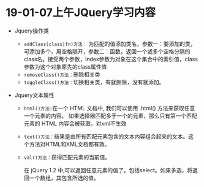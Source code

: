 # 19-01-07上午JQuery学习内容

+ Jquery操作类

   + <code>addClass(class|fn)方法：</code> 	为匹配的值添加类名，参数一：要添加的类，可添加多个，用空格隔开，参数二：函数，返回一个或多个空格分隔的class名。接受两个参数，index参数为对象在这个集合中的索引值，class参数为这个对象原先的class属性值
   + <code>removeClass()方法：</code>删除相关类
   + <code>toggleClass()方法：</code>切换相关类，有就删除，没有就添加。

+ Jquery文本属性

  + <code>html()方法:</code>在一个 HTML 文档中, 我们可以使用 .html() 方法来获取任意一个元素的内容。 如果选择器匹配多于一个的元素，那么只有第一个匹配元素的 HTML 内容会被获取。对xml不生效

  + <code>text()方法：</code>结果是由所有匹配元素包含的文本内容组合起来的文本。这个方法对HTML和XML文档都有效。

  + <code>val()方法：</code>获得匹配元素的当前值。

    在 jQuery 1.2 中,可以返回任意元素的值了。包括select。如果多选，将返回一个数组，其包含所选的值。

